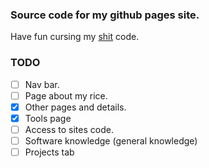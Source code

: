 ### Source code for my github pages site.
Have fun cursing my [shit](https://signifies.github.io) code.

### TODO
- [ ] Nav bar.
- [ ] Page about my rice.
- [x] Other pages and details.
- [x] Tools page
- [ ] Access to sites code.
- [ ] Software knowledge (general knowledge)
- [ ] Projects tab
